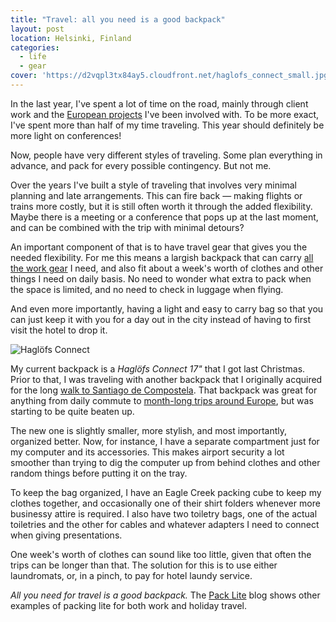 ```yaml
---
title: "Travel: all you need is a good backpack"
layout: post
location: Helsinki, Finland
categories:
  - life
  - gear
cover: 'https://d2vqpl3tx84ay5.cloudfront.net/haglofs_connect_small.jpg'
---
```

In the last year, I've spent a lot of time on the road, mainly through client work and the [European projects](http://iks-project.eu) I've been involved with. To be more exact, I've spent more than half of my time traveling. This year should definitely be more light on conferences!

Now, people have very different styles of traveling. Some plan everything in advance, and pack for every possible contingency. But not me.

Over the years I've built a style of traveling that involves very minimal planning and late arrangements. This can fire back &mdash; making flights or trains more costly, but it is still often worth it through the added flexibility. Maybe there is a meeting or a conference that pops up at the last moment, and can be combined with the trip with minimal detours?

An important component of that is to have travel gear that gives you the needed flexibility. For me this means a largish backpack that can carry [all the work gear](http://bergie.iki.fi/blog/toolkit-2012/) I need, and also fit about a week's worth of clothes and other things I need on daily basis. No need to wonder what extra to pack when the space is limited, and no need to check in luggage when flying.

And even more importantly, having a light and easy to carry bag so that you can just keep it with you for a day out in the city instead of having to first visit the hotel to drop it.

![Haglöfs Connect](https://d2vqpl3tx84ay5.cloudfront.net/haglofs_connect_small.jpg)

My current backpack is a *Haglöfs Connect 17"* that I got last Christmas. Prior to that, I was traveling with another backpack that I originally acquired for the long [walk to Santiago de Compostela](http://www.flickr.com/photos/bergie/sets/72157605264157805/). That backpack was great for anything from daily commute to [month-long trips around Europe](http://www.flickr.com/photos/bergie/sets/72157624858157408/), but was starting to be quite beaten up.

The new one is slightly smaller, more stylish, and most importantly, organized better. Now, for instance, I have a separate compartment just for my computer and its accessories. This makes airport security a lot smoother than trying to dig the computer up from behind clothes and other random things before putting it on the tray.

To keep the bag organized, I have an Eagle Creek packing cube to keep my clothes together, and occasionally one of their shirt folders whenever more businessy attire is required. I also have two toiletry bags, one of the actual toiletries and the other for cables and whatever adapters I need to connect when giving presentations.

One week's worth of clothes can sound like too little, given that often the trips can be longer than that. The solution for this is to use either laundromats, or, in a pinch, to pay for hotel laundy service.

*All you need for travel is a good backpack.* The [Pack Lite](http://packlite.tumblr.com) blog shows other examples of packing lite for both work and holiday travel.
